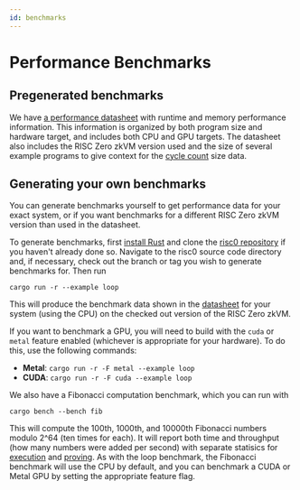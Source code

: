 ```yaml
---
id: benchmarks
---
```

# Performance Benchmarks

## Pregenerated benchmarks

We have [a performance datasheet][datasheet] with runtime and memory performance information.
This information is organized by both program size and hardware target, and includes both CPU and GPU targets.
The datasheet also includes the RISC Zero zkVM version used and the size of several example programs to give context for the [cycle count] size data.

## Generating your own benchmarks

You can generate benchmarks yourself to get performance data for your exact system, or if you want benchmarks for a different RISC Zero zkVM version than used in the datasheet.

To generate benchmarks, first [install Rust][install-rust] and clone the [risc0 repository] if you haven't already done so.
Navigate to the risc0 source code directory and, if necessary, check out the branch or tag you wish to generate benchmarks for.
Then run
```
cargo run -r --example loop
```
This will produce the benchmark data shown in the [datasheet] for your system (using the CPU) on the checked out version of the RISC Zero zkVM.

If you want to benchmark a GPU, you will need to build with the `cuda` or `metal` feature enabled (whichever is appropriate for your hardware).
To do this, use the following commands:
* **Metal**: `cargo run -r -F metal --example loop`
* **CUDA**: `cargo run -r -F cuda --example loop`

We also have a Fibonacci computation benchmark, which you can run with
```
cargo bench --bench fib
```
This will compute the 100th, 1000th, and 10000th Fibonacci numbers modulo 2^64 (ten times for each).
It will report both time and throughput (how many numbers were added per second) with separate statisics for [execution] and [proving].
As with the loop benchmark, the Fibonacci benchmark will use the CPU by default, and you can benchmark a CUDA or Metal GPU by setting the appropriate feature flag.

[cycle count]: ../terminology#clock-cycles
[datasheet]: https://dev.risczero.com/datasheet.pdf
[execution]: ../terminology#execute
[install-rust]: https://doc.rust-lang.org/cargo/getting-started/installation.html
[proving]: ../terminology#prover
[risc0 repository]: https://github.com/risc0/risc0
